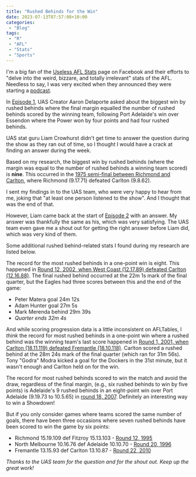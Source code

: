 ```yaml
---
title: "Rushed Behinds for the Win"
date: 2023-07-13T07:57:08+10:00
categories:
 - "Blog"
tags:
 - "R"
 - "AFL" 
 - "Stats"
 - "Sports"
---
```


<!--more-->

I'm a big fan of the [Useless AFL Stats](https://www.facebook.com/uselessaflstats) page on Facebook and their efforts to "delve into the weird, bizzare, and totally irrelevant" stats of the AFL. Needless to say, I was very excited when they announced they were starting a [podcast](https://uselessaflstats.buzzsprout.com/).

In [Episode 1](https://uselessaflstats.buzzsprout.com/2211261/13151439-1-behinds-and-long-suffering-saints), UAS Creator Aaron Delaporte asked about the biggest win by rushed behinds where the final margin equalled the number of rushed behinds scored by the winning team, following Port Adelaide's win over Essendon where the Power won by four points and had four rushed behinds.

UAS stat guru Liam Crowhurst didn't get time to answer the question during the show as they ran out of time, so I thought I would have a crack at finding an answer during the week. 

Based on my research, the biggest win by rushed behinds (where the margin was equal to the number of rushed behinds a winning team scored) is **nine**. This occurred in the [1975 semi-final between Richmond and Carlton](https://afltables.com/afl/stats/games/1975/031419750913.html), where Richmond (9.17.71) defeated Carlton (9.8.62).

I sent my findings in to the UAS team, who were very happy to hear from me, joking that "at least one person listened to the show". And I thought that was the end of that.

However, Liam came back at the start of [Episode 2](https://uselessaflstats.buzzsprout.com/2211261/13187700-2-seriously-useless-stats) with an answer. My answer was thankfully the same as his, which was very satisfying. The UAS team even gave me a shout out for getting the right answer before Liam did, which was very kind of them. 

Some additional rushed behind-related stats I found during my research are listed below. 

The record for the most rushed behinds in a one-point win is eight. This happened in [Round 12, 2002, when West Coast (12.17.89) defeated Carlton (12.16.88)](https://afltables.com/afl/stats/games/2002/031820020615.html). The final rushed behind occurred at the 22m 1s mark of the final quarter, but the Eagles had three scores between this and the end of the game:
- Peter Matera goal 24m 12s
- Adam Hunter goal 27m 5s
- Mark Merenda behind 29m 39s
- *Quarter ends 32m 4s*

And while scoring progression data is a little inconsistent on AFLTables, I *think* the record for most rushed behinds in a one-point win where a rushed behind was the winning team's last score happened in [Round 1, 2001, when Carlton (18.11.119) defeated Fremantle (18.10.118)](https://afltables.com/afl/stats/games/2001/030820010331.html). Carlton scored a rushed behind at the 28m 24s mark of the final quarter (which ran for 31m 56s). Tony "Godra" Modra kicked a goal for the Dockers in the 31st minute, but it wasn't enough and Carlton held on for the win.

The record for most rushed behinds scored to win the match and avoid the draw, regardless of the final margin, (e.g., six rushed behinds to win by five points) is Adelaide's 9 rushed behinds in an eight-point win over Port Adelaide (9.19.73 to 10.5.65) in [round 18, 2007](https://afltables.com/afl/stats/games/2007/011320070804.html). Definitely an interesting way to win a Showdown! 

But if you only consider games where teams scored the same number of goals, there have been three occasions where seven rushed behinds have been scored to win the game by six points:
- Richmond 15.19.109 def Fitzroy 15.13.103 - [Round 12, 1995](https://afltables.com/afl/stats/games/1995/061419950624.html)
- North Melbourne 10.16.76 def Adelaide 10.10.70 - [Round 20, 1996](https://afltables.com/afl/stats/games/1996/011219960817.html)
- Fremantle 13.15.93 def Carlton 13.10.87 - [Round 22, 2010](https://afltables.com/afl/stats/games/2010/030820100827.html)

*Thanks to the UAS team for the question and for the shout out. Keep up the great work!*